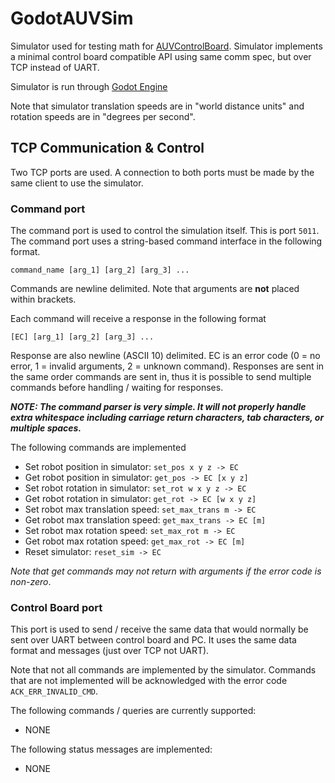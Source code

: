# GodotAUVSim

Simulator used for testing math for [AUVControlBoard](https://github.com/MB3hel/AUVControlBoard). Simulator implements a minimal control board compatible API using same comm spec, but over TCP instead of UART.

Simulator is run through [Godot Engine](https://godotengine.org/)


Note that simulator translation speeds are in "world distance units" and rotation speeds are in "degrees per second".


## TCP Communication & Control

Two TCP ports are used. A connection to both ports must be made by the same client to use the simulator.

### Command port

The command port is used to control the simulation itself. This is port `5011`. The command port uses a string-based command interface in the following format.

```
command_name [arg_1] [arg_2] [arg_3] ...
```

Commands are newline delimited. Note that arguments are **not** placed within brackets.

Each command will receive a response in the following format

```
[EC] [arg_1] [arg_2] [arg_3] ...
```

Response are also newline (ASCII 10) delimited. EC is an error code (0 = no error, 1 = invalid arguments, 2 = unknown command). Responses are sent in the same order commands are sent in, thus it is possible to send multiple commands before handling / waiting for responses.

***NOTE: The command parser is very simple. It will not properly handle extra whitespace including carriage return characters, tab characters, or multiple spaces.***

The following commands are implemented


- Set robot position in simulator: `set_pos x y z -> EC`
- Get robot position in simulator: `get_pos -> EC [x y z]`
- Set robot rotation in simulator: `set_rot w x y z -> EC`
- Get robot rotation in simulator: `get_rot -> EC [w x y z]`
- Set robot max translation speed: `set_max_trans m -> EC`
- Get robot max translation speed: `get_max_trans -> EC [m]`
- Set robot max rotation speed: `set_max_rot m -> EC`
- Get robot max rotation speed: `get_max_rot -> EC [m]`
- Reset simulator: `reset_sim -> EC`


*Note that get commands may not return with arguments if the error code is non-zero*.

### Control Board port

This port is used to send / receive the same data that would normally be sent over UART between control board and PC. It uses the same data format and messages (just over TCP not UART).

Note that not all commands are implemented by the simulator. Commands that are not implemented will be acknowledged with the error code `ACK_ERR_INVALID_CMD`.

The following commands / queries are currently supported:

- NONE

The following status messages are implemented:

- NONE
